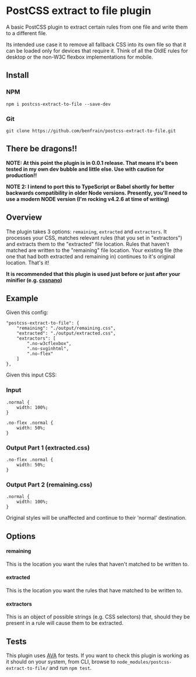 # PostCSS extract to file plugin

A basic PostCSS plugin to extract certain rules from one file and write them to a different file.

Its intended use case it to remove all fallback CSS into its own file so that it can be loaded only for devices that require it. Think of all the OldIE rules for desktop or the non-W3C flexbox implementations for mobile.

## Install
### NPM 

`npm i postcss-extract-to-file --save-dev`

### Git
`git clone https://github.com/benfrain/postcss-extract-to-file.git`


## There be dragons!!
**NOTE: At this point the plugin is in 0.0.1 release. That means it's been tested in my own dev bubble and little else. Use with caution for production!!**

**NOTE 2: I intend to port this to TypeScript or Babel shortly for better backwards compatibility in older Node versions. Presently, you'll need to use a modern NODE version (I'm rocking v4.2.6 at time of writing)**

## Overview
The plugin takes 3 options: `remaining`, `extracted` and `extractors`. It processes your CSS, matches relevant rules (that you set in "extractors") and extracts them to the "extracted" file location. Rules that haven't matched are written to the "remaining" file location. Your existing file (the one that had both extracted and remaining in) continues to it's original location. That's it!

**It is recommended that this plugin is used just before or just after your minifier (e.g. [cssnano](http://cssnano.co))**

## Example
Given this config:

````
"postcss-extract-to-file": {
    "remaining": "./output/remaining.css",
    "extracted": "./output/extracted.css",
    "extractors": [
        ".no-w3cflexbox",
        ".no-svginhtml",
        ".no-flex"
    ]
},
````

Given this input CSS:

### Input
````
.normal { 
    width: 100%;
}

.no-flex .normal {
    width: 50%;
}
````

### Output Part 1 (extracted.css)
````
.no-flex .normal {
    width: 50%;
}
````

### Output Part 2 (remaining.css)
````
.normal { 
    width: 100%;
}
````

Original styles will be unaffected and continue to their 'normal' destination.

## Options
#### remaining
This is the location you want the rules that haven't matched to be written to.

#### extracted
This is the location you want the rules that have matched to be written to.

#### extractors
This is an object of possible strings (e.g. CSS selectors) that, should they be present in a rule will cause them to be extracted.

## Tests
This plugin uses [AVA](https://github.com/sindresorhus/ava) for tests. If you want to check this plugin is working as it should on your system, from CLI, browse to `node_modules/postcss-extract-to-file/` and run `npm test`.


